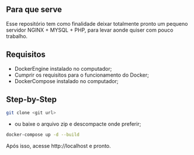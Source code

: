 ## Para que serve
 Esse repositório tem como finalidade deixar totalmente pronto um pequeno servidor NGINX + MYSQL + PHP, para levar aonde quiser com pouco trabalho.

## Requisitos
 - DockerEngine instalado no computador;
 - Cumprir os requisitos para o funcionamento do Docker;
 - DockerCompose instalado no computador;

## Step-by-Step
~~~bash
git clone <git url>
~~~  

- ou baixe o arquivo zip e descompacte onde preferir;

~~~bash
docker-compose up -d --build
~~~

Após isso, acesse http://localhost e pronto.